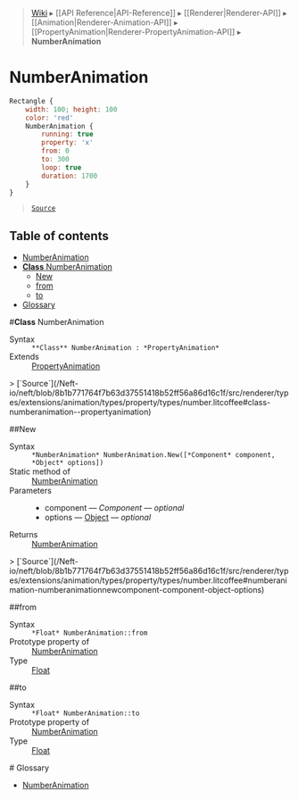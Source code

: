> [Wiki](Home) ▸ [[API Reference|API-Reference]] ▸ [[Renderer|Renderer-API]] ▸ [[Animation|Renderer-Animation-API]] ▸ [[PropertyAnimation|Renderer-PropertyAnimation-API]] ▸ **NumberAnimation**

# NumberAnimation

```javascript
Rectangle {
    width: 100; height: 100
    color: 'red'
    NumberAnimation {
        running: true
        property: 'x'
        from: 0
        to: 300
        loop: true
        duration: 1700
    }
}
```

> [`Source`](/Neft-io/neft/blob/8b1b771764f7b63d37551418b52ff56a86d16c1f/src/renderer/types/extensions/animation/types/property/types/number.litcoffee)

## Table of contents
* [NumberAnimation](#numberanimation)
* [**Class** NumberAnimation](#class-numberanimation)
  * [New](#new)
  * [from](#from)
  * [to](#to)
* [Glossary](#glossary)

#**Class** NumberAnimation
<dl><dt>Syntax</dt><dd><code>&#x2A;&#x2A;Class&#x2A;&#x2A; NumberAnimation : &#x2A;PropertyAnimation&#x2A;</code></dd><dt>Extends</dt><dd><a href="/Neft-io/neft/wiki/Renderer-PropertyAnimation-API#class-propertyanimation">PropertyAnimation</a></dd></dl>
> [`Source`](/Neft-io/neft/blob/8b1b771764f7b63d37551418b52ff56a86d16c1f/src/renderer/types/extensions/animation/types/property/types/number.litcoffee#class-numberanimation--propertyanimation)

##New
<dl><dt>Syntax</dt><dd><code>&#x2A;NumberAnimation&#x2A; NumberAnimation.New([&#x2A;Component&#x2A; component, &#x2A;Object&#x2A; options])</code></dd><dt>Static method of</dt><dd><a href="/Neft-io/neft/wiki/Renderer-NumberAnimation-API#class-numberanimation">NumberAnimation</a></dd><dt>Parameters</dt><dd><ul><li>component — <i>Component</i> — <i>optional</i></li><li>options — <a href="/Neft-io/neft/wiki/Utils-API#isobject">Object</a> — <i>optional</i></li></ul></dd><dt>Returns</dt><dd><a href="/Neft-io/neft/wiki/Renderer-NumberAnimation-API#class-numberanimation">NumberAnimation</a></dd></dl>
> [`Source`](/Neft-io/neft/blob/8b1b771764f7b63d37551418b52ff56a86d16c1f/src/renderer/types/extensions/animation/types/property/types/number.litcoffee#numberanimation-numberanimationnewcomponent-component-object-options)

##from
<dl><dt>Syntax</dt><dd><code>&#x2A;Float&#x2A; NumberAnimation::from</code></dd><dt>Prototype property of</dt><dd><a href="/Neft-io/neft/wiki/Renderer-NumberAnimation-API#class-numberanimation">NumberAnimation</a></dd><dt>Type</dt><dd><a href="/Neft-io/neft/wiki/Utils-API#isfloat">Float</a></dd></dl>
##to
<dl><dt>Syntax</dt><dd><code>&#x2A;Float&#x2A; NumberAnimation::to</code></dd><dt>Prototype property of</dt><dd><a href="/Neft-io/neft/wiki/Renderer-NumberAnimation-API#class-numberanimation">NumberAnimation</a></dd><dt>Type</dt><dd><a href="/Neft-io/neft/wiki/Utils-API#isfloat">Float</a></dd></dl>
# Glossary

- [NumberAnimation](#class-numberanimation)

